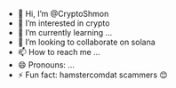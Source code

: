 - 👋 Hi, I’m @CryptoShmon
- 👀 I’m interested in crypto
- 🌱 I’m currently learning ...
- 💞️ I’m looking to collaborate on solana
- 📫 How to reach me ...
- 😄 Pronouns: ...
- ⚡ Fun fact: hamstercomdat scammers 😊

<!---
CryptoShmon/CryptoShmon is a ✨ special ✨ repository because its `README.md` (this file) appears on your GitHub profile.
You can click the Preview link to take a look at your changes.
--->
